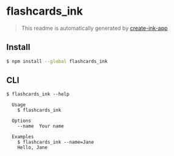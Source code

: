 # flashcards_ink

> This readme is automatically generated by [create-ink-app](https://github.com/vadimdemedes/create-ink-app)


## Install

```bash
$ npm install --global flashcards_ink
```


## CLI

```
$ flashcards_ink --help

  Usage
    $ flashcards_ink

  Options
    --name  Your name

  Examples
    $ flashcards_ink --name=Jane
    Hello, Jane
```
